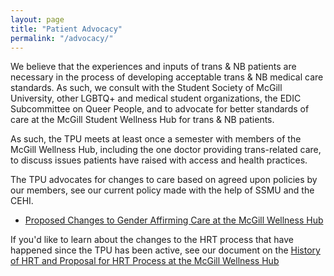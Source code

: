 ```yaml
---
layout: page
title: "Patient Advocacy"
permalink: "/advocacy/"
---
```


We believe that the experiences and inputs of trans & NB patients are necessary in the process of developing acceptable trans & NB medical care standards. As such, we consult with the Student Society of McGill University, other LGBTQ+ and medical student organizations, the EDIC Subcommittee on Queer People, and to advocate for better standards of care at the McGill Student Wellness Hub for trans & NB patients.

As such, the TPU meets at least once a semester with members of the McGill Wellness Hub, including the one doctor providing trans-related care, to discuss issues patients have raised with access and health practices.

The TPU advocates for changes to care based on agreed upon policies by our members, see our current policy made with the help of SSMU and the CEHI.

- [Proposed Changes to Gender Affirming Care at the McGill Wellness Hub](https://docs.google.com/document/d/1y1L2Dy8FmXXKx9j35WRXRZpsgEZw-MZ5FS1jjM8rCSs/)

If you'd like to learn about the changes to the HRT process that have happened since the TPU has been active, see our document on the [History of HRT and Proposal for HRT Process at the McGill Wellness Hub](https://docs.google.com/document/d/1_zFZ_W9JOjdFlydgxerYQQuZVIoPUee6tbplTl3bPhc)

